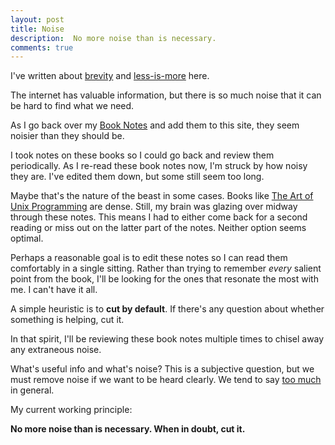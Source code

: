 ```yaml
---
layout: post
title: Noise
description:  No more noise than is necessary.
comments: true
---
```

I've written about [brevity](/carving-the-block) and [less-is-more](/simplicity) here.

The internet has valuable information, but there is so much noise that it can be hard to find what we need.

As I go back over my [Book Notes](/book-notes) and add them to this site, they seem noisier than they should be.

I took notes on these books so I could go back and review them periodically.  As I re-read these book notes now, I'm struck by how noisy they are.  I've edited them down, but some still seem too long.

Maybe that's the nature of the beast in some cases.  Books like [The Art of Unix Programming](/book-notes/the-art-of-unix-programming) are dense. Still, my brain was glazing over midway through these notes.  This means I had to either come back for a second reading or miss out on the latter part of the notes. Neither option seems optimal.

Perhaps a reasonable goal is to edit these notes so I can read them comfortably in a single sitting. Rather than trying to remember *every* salient point from the book, I'll be looking for the ones that resonate the most with me.  I can't have it all.

A simple heuristic is to **cut by default**.  If there's any question about whether something is helping, cut it.

In that spirit, I'll be reviewing these book notes multiple times to chisel away any  extraneous noise.

What's useful info and what's noise?  This is a subjective question, but we must remove noise if we want to be heard clearly. We tend to say [too much](/love-your-audience) in general.

My current working principle:

**No more noise than is necessary. When in doubt, cut it.**
